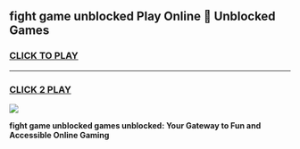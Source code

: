 
## fight game unblocked Play Online 👋 Unblocked Games
<h3>
<a href="https://premium.freeplayer.one?title=fight_game_unblocked&ref=19F">CLICK TO PLAY</a></h3>
<hr>

<h3>
<a href="https://premium.freeplayer.one?title=fight_game_unblocked&ref=19F">CLICK 2 PLAY</a>
  
</h3>

<a href="https://premium.freeplayer.one?title=fight_game_unblocked&ref=19F"><img src="https://clearcache.store/games.png"></a>


**fight game unblocked games unblocked: Your Gateway to Fun and Accessible Online Gaming**

